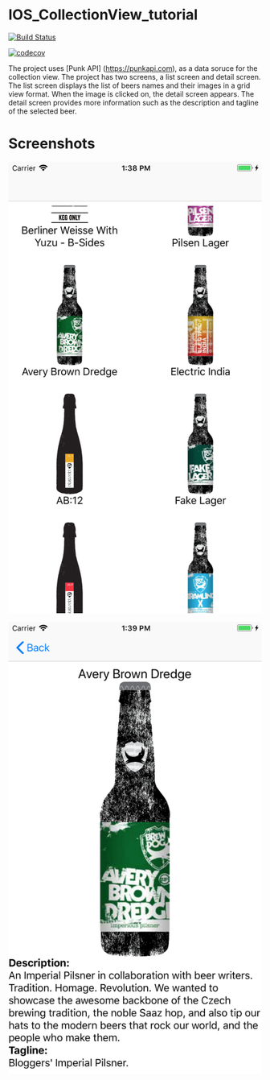 # IOS_CollectionView_tutorial

[![Build Status](https://app.bitrise.io/app/309e962712ced67c/status.svg?token=dD6BpNKinZAGQdn5dl0yLQ)](https://app.bitrise.io/app/309e962712ced67c)

[![codecov](https://codecov.io/gh/Pranesh-Vallabh/IOS_CollectionView_tutorial/branch/master/graph/badge.svg)](https://codecov.io/gh/Pranesh-Vallabh/IOS_CollectionView_tutorial)

The project uses [Punk API] (https://punkapi.com), as a data soruce for the collection view. The project has two screens, a list screen and detail screen. The list screen displays the list of beers names and their images in a grid view format. When the image is clicked on, the detail screen appears. The detail screen provides more information such as the description and tagline of the selected beer. 

# Screenshots

![](images/listScreen.png)

![](images/detailScreen.png)




